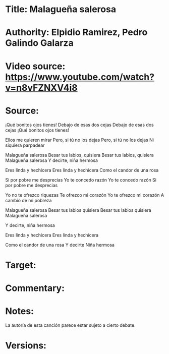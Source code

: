# Title: Malagueña salerosa

# Authority: Elpidio Ramirez, Pedro Galindo Galarza

# Video source: https://www.youtube.com/watch?v=n8vFZNXV4i8

# Source:

¡Qué bonitos ojos tienes!
Debajo de esas dos cejas
Debajo de esas dos cejas
¡Qué bonitos ojos tienes!

Ellos me quieren mirar
Pero, si tú no los dejas
Pero, si tú no los dejas
Ni siquiera parpadear

Malagueña salerosa
Besar tus labios, quisiera
Besar tus labios, quisiera
Malagueña salerosa
Y decirte, niña hermosa

Eres linda y hechicera
Eres linda y hechicera
Como el candor de una rosa

Si por pobre me desprecias
Yo te concedo razón
Yo te concedo razón
Si por pobre me desprecias

Yo no te ofrezco riquezas
Te ofrezco mi corazón
Yo te ofrezco mi corazón
A cambio de mi pobreza

Malagueña salerosa
Besar tus labios quisiera
Besar tus labios quisiera
Malagueña salerosa

Y decirte, niña hermosa

Eres linda y hechicera
Eres linda y hechicera

Como el candor de una rosa
Y decirte 
Niña hermosa

# Target:  

# Commentary:  

# Notes:  

La autoría de esta canción parece estar sujeto a cierto debate.

# Versions:  
